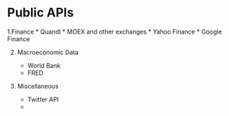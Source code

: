 # Public APIs

1.Finance
    * Quandl
    * MOEX and other exchanges
    * Yahoo Finance
    * Google Finance
    
    
2. Macroeconomic Data
    * World Bank
    * FRED

3. Miscellaneous
    * Twitter API
    * 
